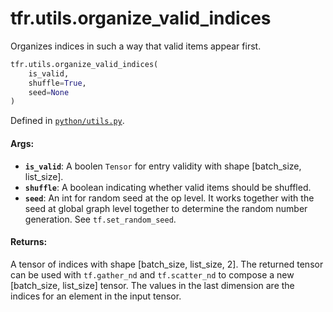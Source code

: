<div itemscope itemtype="http://developers.google.com/ReferenceObject">
<meta itemprop="name" content="tfr.utils.organize_valid_indices" />
<meta itemprop="path" content="Stable" />
</div>

# tfr.utils.organize_valid_indices

Organizes indices in such a way that valid items appear first.

```python
tfr.utils.organize_valid_indices(
    is_valid,
    shuffle=True,
    seed=None
)
```

Defined in
[`python/utils.py`](https://github.com/tensorflow/ranking/tree/master/tensorflow_ranking/python/utils.py).

<!-- Placeholder for "Used in" -->

#### Args:

*   <b>`is_valid`</b>: A boolen `Tensor` for entry validity with shape
    [batch_size, list_size].
*   <b>`shuffle`</b>: A boolean indicating whether valid items should be
    shuffled.
*   <b>`seed`</b>: An int for random seed at the op level. It works together
    with the seed at global graph level together to determine the random number
    generation. See `tf.set_random_seed`.

#### Returns:

A tensor of indices with shape [batch_size, list_size, 2]. The returned tensor
can be used with `tf.gather_nd` and `tf.scatter_nd` to compose a new
[batch_size, list_size] tensor. The values in the last dimension are the indices
for an element in the input tensor.
